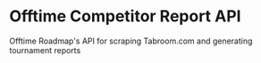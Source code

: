 # Offtime Competitor Report API
 Offtime Roadmap's API for scraping Tabroom.com and generating tournament reports
